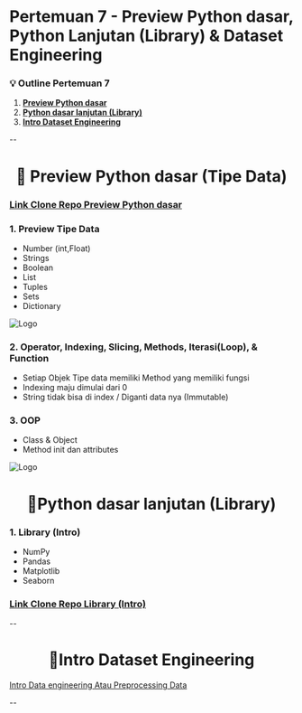 # Pertemuan 7 - Preview Python dasar, Python Lanjutan (Library) & Dataset Engineering

### 💡 Outline Pertemuan 7
1. **[Preview Python dasar](#-preview-python-dasar-tipe-data-)**
2. **[Python dasar lanjutan (Library)](#python-dasar-lanjutan-library-)**
3. **[Intro Dataset Engineering](#intro-dataset-engineering-)**


--

<h1 align="center">📍 Preview Python dasar (Tipe Data) </h1>

### [Link Clone Repo Preview Python dasar](https://github.com/HenryAi-SIBERMU/Pertemuan08-Python-Lanjutan-library-Intro-Dataset-Engineering/blob/main/1.%20Preview%20python%20dasar%20.ipynb)
### 1. Preview Tipe Data
- Number (int,Float)
- Strings
- Boolean
- List
- Tuples
- Sets
- Dictionary

![Logo](https://i.ibb.co/nnCZrfL/Steam-VR-url.png)

### 2. Operator, Indexing, Slicing, Methods, Iterasi(Loop), & Function
- Setiap Objek Tipe data memiliki Method yang memiliki fungsi 
- Indexing maju dimulai dari 0
- String tidak bisa di index / Diganti data nya (Immutable)

### 3. OOP 
- Class & Object 
- Method init dan attributes

![Logo](https://i.ibb.co/h812wNz/Untitled-picture.png)

<h1 align="center">📍Python dasar lanjutan (Library) </h1>

### 1. Library (Intro)
- NumPy
- Pandas
- Matplotlib
- Seaborn

### [Link Clone Repo Library (Intro)](https://github.com/HenryAi-SIBERMU/Pertemuan08-Python-Lanjutan-library-Intro-Dataset-Engineering/blob/main/1.%20Preview%20python%20dasar%20.ipynb)

--


<h1 align="center">📍Intro Dataset Engineering </h1>

[Intro Data engineering Atau Preprocessing Data](https://solusi.sibermu.ac.id/pluginfile.php/113473/mod_resource/content/7/7.pdf)

--
